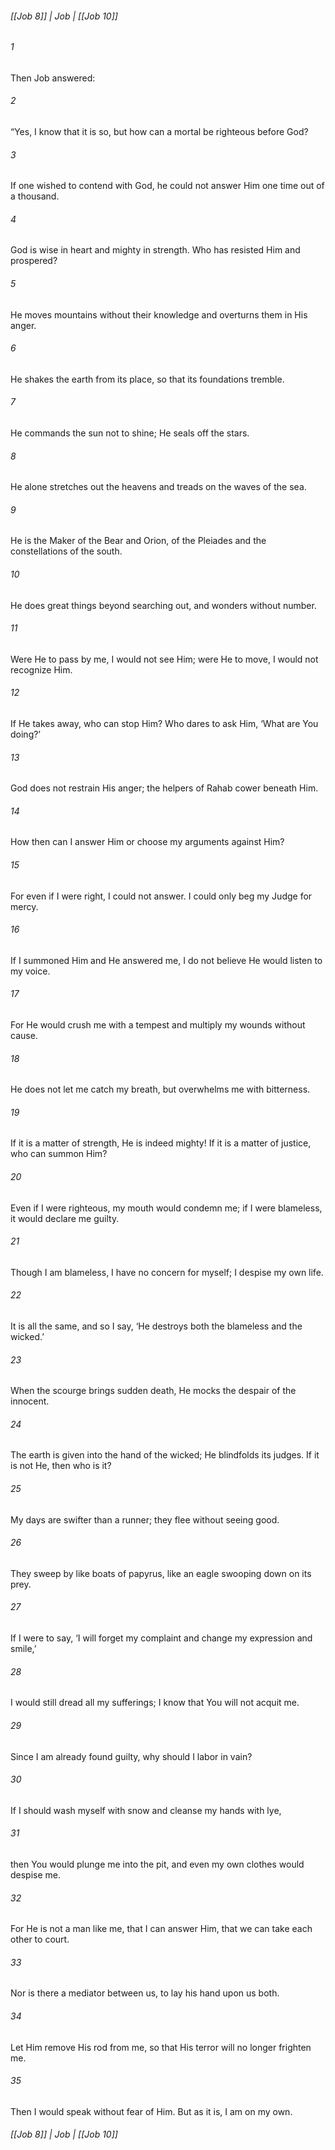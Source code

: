 ###### [[Job 8]] | Job | [[Job 10]]

###### 1
Then Job answered:
###### 2
“Yes, I know that it is so, but how can a mortal be righteous before God?
###### 3
If one wished to contend with God, he could not answer Him one time out of a thousand.
###### 4
God is wise in heart and mighty in strength. Who has resisted Him and prospered?
###### 5
He moves mountains without their knowledge and overturns them in His anger.
###### 6
He shakes the earth from its place, so that its foundations tremble.
###### 7
He commands the sun not to shine; He seals off the stars.
###### 8
He alone stretches out the heavens and treads on the waves of the sea.
###### 9
He is the Maker of the Bear and Orion, of the Pleiades and the constellations of the south.
###### 10
He does great things beyond searching out, and wonders without number.
###### 11
Were He to pass by me, I would not see Him; were He to move, I would not recognize Him.
###### 12
If He takes away, who can stop Him? Who dares to ask Him, ‘What are You doing?’
###### 13
God does not restrain His anger; the helpers of Rahab cower beneath Him.
###### 14
How then can I answer Him or choose my arguments against Him?
###### 15
For even if I were right, I could not answer. I could only beg my Judge for mercy.
###### 16
If I summoned Him and He answered me, I do not believe He would listen to my voice.
###### 17
For He would crush me with a tempest and multiply my wounds without cause.
###### 18
He does not let me catch my breath, but overwhelms me with bitterness.
###### 19
If it is a matter of strength, He is indeed mighty! If it is a matter of justice, who can summon Him?
###### 20
Even if I were righteous, my mouth would condemn me; if I were blameless, it would declare me guilty.
###### 21
Though I am blameless, I have no concern for myself; I despise my own life.
###### 22
It is all the same, and so I say, ‘He destroys both the blameless and the wicked.’
###### 23
When the scourge brings sudden death, He mocks the despair of the innocent.
###### 24
The earth is given into the hand of the wicked; He blindfolds its judges. If it is not He, then who is it?
###### 25
My days are swifter than a runner; they flee without seeing good.
###### 26
They sweep by like boats of papyrus, like an eagle swooping down on its prey.
###### 27
If I were to say, ‘I will forget my complaint and change my expression and smile,’
###### 28
I would still dread all my sufferings; I know that You will not acquit me.
###### 29
Since I am already found guilty, why should I labor in vain?
###### 30
If I should wash myself with snow and cleanse my hands with lye,
###### 31
then You would plunge me into the pit, and even my own clothes would despise me.
###### 32
For He is not a man like me, that I can answer Him, that we can take each other to court.
###### 33
Nor is there a mediator between us, to lay his hand upon us both.
###### 34
Let Him remove His rod from me, so that His terror will no longer frighten me.
###### 35
Then I would speak without fear of Him. But as it is, I am on my own.

###### [[Job 8]] | Job | [[Job 10]]
